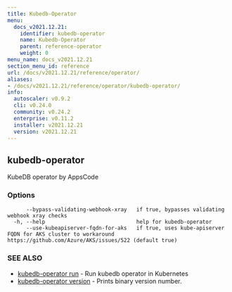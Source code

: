 ```yaml
---
title: Kubedb-Operator
menu:
  docs_v2021.12.21:
    identifier: kubedb-operator
    name: Kubedb-Operator
    parent: reference-operator
    weight: 0
menu_name: docs_v2021.12.21
section_menu_id: reference
url: /docs/v2021.12.21/reference/operator/
aliases:
- /docs/v2021.12.21/reference/operator/kubedb-operator/
info:
  autoscaler: v0.9.2
  cli: v0.24.0
  community: v0.24.2
  enterprise: v0.11.2
  installer: v2021.12.21
  version: v2021.12.21
---
```


## kubedb-operator

KubeDB operator by AppsCode

### Options

```
      --bypass-validating-webhook-xray   if true, bypasses validating webhook xray checks
  -h, --help                             help for kubedb-operator
      --use-kubeapiserver-fqdn-for-aks   if true, uses kube-apiserver FQDN for AKS cluster to workaround https://github.com/Azure/AKS/issues/522 (default true)
```

### SEE ALSO

* [kubedb-operator run](/docs/v2021.12.21/reference/operator/kubedb-operator_run)	 - Run kubedb operator in Kubernetes
* [kubedb-operator version](/docs/v2021.12.21/reference/operator/kubedb-operator_version)	 - Prints binary version number.

